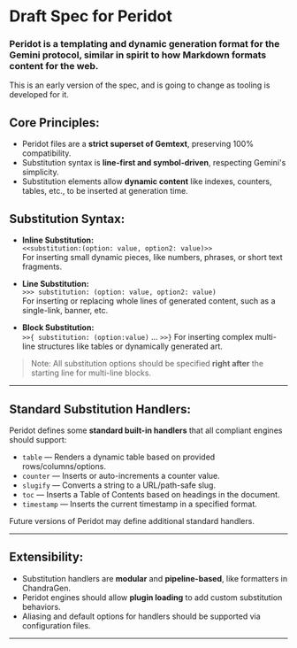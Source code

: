 # Draft Spec for Peridot
### Peridot is a templating and dynamic generation format for the Gemini protocol, similar in spirit to how Markdown formats content for the web.
This is an early version of the spec, and is going to change as tooling is developed for it.

## Core Principles:
- Peridot files are a **strict superset of Gemtext**, preserving 100% compatibility.
- Substitution syntax is **line-first and symbol-driven**, respecting Gemini's simplicity.
- Substitution elements allow **dynamic content** like indexes, counters, tables, etc., to be inserted at generation time.

## Substitution Syntax:
- **Inline Substitution:**  
  `<<substitution:(option: value, option2: value)>>`  
  For inserting small dynamic pieces, like numbers, phrases, or short text fragments.

- **Line Substitution:**  
  `>>> substitution: (option: value, option2: value)`  
  For inserting or replacing whole lines of generated content, such as a single-link, banner, etc.

- **Block Substitution:**  
  `>>{ substitution: (option:value)` ... `>>}`
  For inserting complex multi-line structures like tables or dynamically generated art.

> Note: All substitution options should be specified **right after** the starting line for multi-line blocks.

---

## Standard Substitution Handlers:
Peridot defines some **standard built-in handlers** that all compliant engines should support:

- `table` — Renders a dynamic table based on provided rows/columns/options.
- `counter` — Inserts or auto-increments a counter value.
- `slugify` — Converts a string to a URL/path-safe slug.
- `toc` — Inserts a Table of Contents based on headings in the document.
- `timestamp` — Inserts the current timestamp in a specified format.

Future versions of Peridot may define additional standard handlers.

---

## Extensibility:
- Substitution handlers are **modular** and **pipeline-based**, like formatters in ChandraGen.
- Peridot engines should allow **plugin loading** to add custom substitution behaviors.
- Aliasing and default options for handlers should be supported via configuration files.

---
